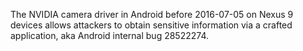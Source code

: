 The NVIDIA camera driver in Android before 2016-07-05 on Nexus 9 devices allows attackers to obtain sensitive information via a crafted application, aka Android internal bug 28522274.